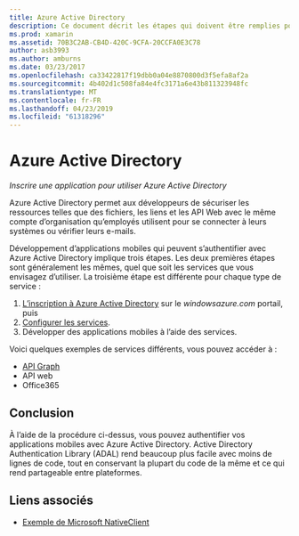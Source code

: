 ```yaml
---
title: Azure Active Directory
description: Ce document décrit les étapes qui doivent être remplies pour autoriser une application mobile auprès d’Azure Active Directory.
ms.prod: xamarin
ms.assetid: 70B3C2AB-CB4D-420C-9CFA-20CCFA0E3C78
author: asb3993
ms.author: amburns
ms.date: 03/23/2017
ms.openlocfilehash: ca33422817f19dbb0a04e8870800d3f5efa8af2a
ms.sourcegitcommit: 4b402d1c508fa84e4fc3171a6e43b811323948fc
ms.translationtype: MT
ms.contentlocale: fr-FR
ms.lasthandoff: 04/23/2019
ms.locfileid: "61318296"
---
```

# <a name="azure-active-directory"></a>Azure Active Directory

_Inscrire une application pour utiliser Azure Active Directory_

Azure Active Directory permet aux développeurs de sécuriser les ressources telles que des fichiers, les liens et les API Web avec le même compte d’organisation qu’employés utilisent pour se connecter à leurs systèmes ou vérifier leurs e-mails.

Développement d’applications mobiles qui peuvent s’authentifier avec Azure Active Directory implique trois étapes.
Les deux premières étapes sont généralement les mêmes, quel que soit les services que vous envisagez d’utiliser. La troisième étape est différente pour chaque type de service :

  1. [L’inscription à Azure Active Directory](~/cross-platform/data-cloud/active-directory/get-started/register.md) sur le *windowsazure.com* portail, puis
  2. [Configurer les services](~/cross-platform/data-cloud/active-directory/get-started/configure.md).
  3. Développer des applications mobiles à l’aide des services.

Voici quelques exemples de services différents, vous pouvez accéder à :

- [API Graph](~/cross-platform/data-cloud/active-directory/graph.md)
- API web
- Office365


## <a name="conclusion"></a>Conclusion

À l’aide de la procédure ci-dessus, vous pouvez authentifier vos applications mobiles avec Azure Active Directory. Active Directory Authentication Library (ADAL) rend beaucoup plus facile avec moins de lignes de code, tout en conservant la plupart du code de la même et ce qui rend partageable entre plateformes.



## <a name="related-links"></a>Liens associés

- [Exemple de Microsoft NativeClient](https://github.com/AzureADSamples/NativeClient-MultiTarget-DotNet)
